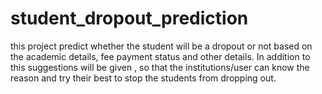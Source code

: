 # student_dropout_prediction
this project predict whether the student will be a dropout or not based on the academic details, fee payment status and other details.
In addition to this suggestions will be given , so that the institutions/user can know the reason and try their best to stop the students from dropping out.
